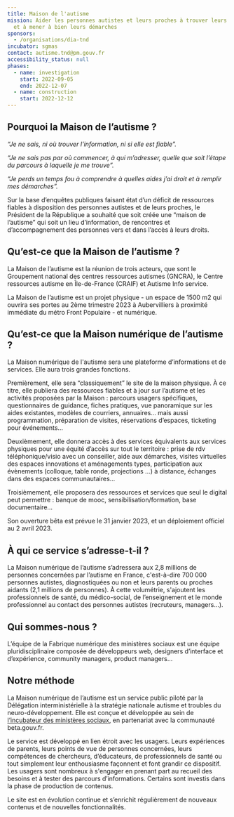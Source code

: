 ```yaml
---
title: Maison de l'autisme
mission: Aider les personnes autistes et leurs proches à trouver leurs réponses
  et à mener à bien leurs démarches
sponsors:
  - /organisations/dia-tnd
incubator: sgmas
contact: autisme.tnd@pm.gouv.fr
accessibility_status: null
phases:
  - name: investigation
    start: 2022-09-05
    end: 2022-12-07
  - name: construction
    start: 2022-12-12
---
```

<!--StartFragment-->

## Pourquoi la Maison de l’autisme ? 

*“Je ne sais, ni où trouver l’information, ni si elle est fiable”.*

*“Je ne sais pas par où commencer, à qui m’adresser, quelle que soit l’étape du parcours à laquelle je me trouve”.*

*“Je perds un temps fou à comprendre à quelles aides j’ai droit et à remplir mes démarches”.*

Sur la base d’enquêtes publiques faisant état d’un déficit de ressources fiables à disposition des personnes autistes et de leurs proches, le Président de la République a souhaité que soit créée une “maison de l’autisme” qui soit un lieu d’information, de rencontres et d’accompagnement des personnes vers et dans l’accès à leurs droits. 

## Qu’est-ce que la Maison de l’autisme ?

La Maison de l’autisme est la réunion de trois acteurs, que sont le Groupement national des centres ressources autismes (GNCRA), le Centre ressources autisme en Île-de-France (CRAIF) et Autisme Info service.

La Maison de l’autisme est un projet physique - un espace de 1500 m2 qui ouvrira ses portes au 2ème trimestre 2023 à Aubervilliers à proximité immédiate du métro Front Populaire - et numérique. 

## Qu’est-ce que la Maison numérique de l’autisme ?

La Maison numérique de l'autisme sera une plateforme d’informations et de services. Elle aura trois grandes fonctions. 

Premièrement, elle sera “classiquement” le site de la maison physique. À ce titre, elle publiera des ressources fiables et à jour sur l’autisme et les activités proposées par la Maison : parcours usagers spécifiques, questionnaires de guidance, fiches pratiques, vue panoramique sur les aides existantes, modèles de courriers, annuaires… mais aussi programmation, préparation de visites, réservations d’espaces, ticketing pour événements… 

Deuxièmement, elle donnera accès à des services équivalents aux services physiques pour une équité d’accès sur tout le territoire : prise de rdv téléphonique/visio avec un conseiller, aide aux démarches, visites virtuelles des espaces innovations et aménagements types, participation aux évènements (colloque, table ronde, projections …) à distance, échanges dans des espaces communautaires…

Troisièmement, elle proposera des ressources et services que seul le digital peut permettre : banque de mooc, sensibilisation/formation, base documentaire… 

Son ouverture bêta est prévue le 31 janvier 2023, et un déploiement officiel au 2 avril 2023.

## À qui ce service s’adresse-t-il ?

La Maison numérique de l’autisme s’adressera aux 2,8 millions de personnes concernées par l’autisme en France, c'est-à-dire 700 000 personnes autistes, diagnostiquées ou non et leurs parents ou proches aidants (2,1 millions de personnes). À cette volumétrie, s'ajoutent les professionnels de santé, du médico-social, de l’enseignement et le monde professionnel au contact des personnes autistes (recruteurs, managers…).

## Qui sommes-nous ?

L’équipe de la Fabrique numérique des ministères sociaux est une équipe pluridisciplinaire composée de développeurs web, designers d’interface et d’expérience, community managers, product managers… 

## Notre méthode

La Maison numérique de l’autisme est un service public piloté par la Délégation interministérielle à la stratégie nationale autisme et troubles du neuro-développement. Elle est conçue et développée au sein de [l’incubateur des ministères sociaux](https://incubateur.social.gouv.fr/), en partenariat avec la communauté beta.gouv.fr.

Le service est développé en lien étroit avec les usagers. Leurs expériences de parents, leurs points de vue de personnes concernées, leurs compétences de chercheurs, d’éducateurs, de professionnels de santé ou tout simplement leur enthousiasme façonnent et font grandir ce dispositif. Les usagers sont nombreux à s'engager en prenant part au recueil des besoins et à tester des parcours d’informations. Certains sont investis dans la phase de production de contenus. 

Le site est en évolution continue et s’enrichit régulièrement de nouveaux contenus et de nouvelles fonctionnalités.

<!--EndFragment-->
